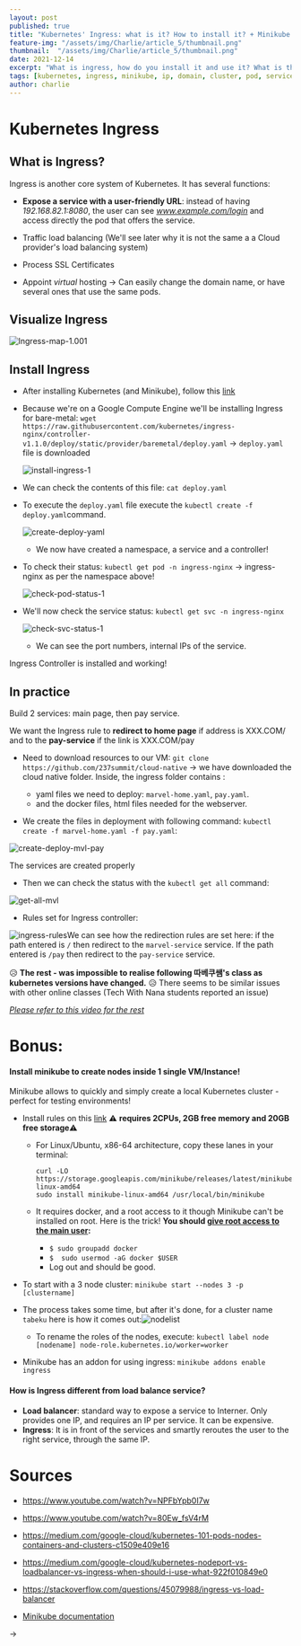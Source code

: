 ```yaml
---
layout: post
published: true
title: "Kubernetes' Ingress: what is it? How to install it? + Minikube intro"
feature-img: "/assets/img/Charlie/article_5/thumbnail.png"
thumbnail:  "/assets/img/Charlie/article_5/thumbnail.png"
date: 2021-12-14
excerpt: "What is ingress, how do you install it and use it? What is the difference between a load balancer and Ingress' load balancing function? Whag is minikube and how to install it, and create a cluster"
tags: [kubernetes, ingress, minikube, ip, domain, cluster, pod, service, AI, ML, Artificial intelligence, machine learning, megazone, ai center]
author: charlie
---
```


# Kubernetes Ingress

## What is Ingress?

Ingress is another core system of Kubernetes. It has several functions:

- **Expose a service with a user-friendly URL**: instead of having *192.168.82.1:8080*, the user can see *www.example.com/login* and access directly the pod that offers the service.
- Traffic load balancing (We'll see later why it is not the same a a Cloud provider's load balancing system)
- Process SSL Certificates

- Appoint *virtual* hosting → Can easily change the domain name, or have several ones that use the same pods.

## Visualize Ingress

![Ingress-map-1.001](/assets/img/Charlie/article_5/Ingress-map-1.001.jpeg)

## Install Ingress

- After installing Kubernetes (and Minikube), follow this [link](https://kubernetes.github.io/ingress-nginx/deploy/ "K8 Git Ingress")

- Because we're on a Google Compute Engine we'll be installing Ingress for bare-metal:
  `wget https://raw.githubusercontent.com/kubernetes/ingress-nginx/controller-v1.1.0/deploy/static/provider/baremetal/deploy.yaml` → `deploy.yaml` file is downloaded

  ![install-ingress-1](/assets/img/Charlie/article_5/install-ingress-1.png)

- We can check the contents of this file: `cat deploy.yaml`

- To execute the `deploy.yaml` file execute the `kubectl create -f deploy.yaml`command. 

  ![create-deploy-yaml](/assets/img/Charlie/article_5/create-deploy-yaml.png)

  - We now have created a namespace, a service and a controller!

- To check their status: `kubectl get pod -n ingress-nginx` → ingress-nginx as per the namespace above!

  ![check-pod-status-1](/assets/img/Charlie/article_5/check-pod-status-1.png)

- We'll now check the service status: `kubectl get svc -n ingress-nginx`

  ![check-svc-status-1](/assets/img/Charlie/article_5/check-svc-status-1.png)

  - We can see the port numbers, internal IPs of the service.

Ingress Controller is installed and working!

## In practice

Build 2 services: main page, then pay service.

We want the Ingress rule to **redirect to home page** if address is XXX.COM/ and to the **pay-service** if the link is XXX.COM/pay

- Need to download resources to our VM:
  `git clone https://github.com/237summit/cloud-native`
  → we have downloaded the cloud native folder. Inside, the ingress folder contains :
  - yaml files we need to deploy: `marvel-home.yaml`,  `pay.yaml`.
  - and the docker files, html files needed for the webserver.

- We create the files in deployment with following command: `kubectl create -f marvel-home.yaml -f pay.yaml`:

![create-deploy-mvl-pay](/assets/img/Charlie/article_5/create-deploy-mvl-pay.png) 

The services are created properly

- Then we can check the status with the `kubectl get all` command:

![get-all-mvl](/assets/img/Charlie/article_5/get-all-mvl.png)

- Rules set for Ingress controller:

![ingress-rules](/assets/img/Charlie/article_5/ingress-rules.png)We can see how the redirection rules are set here: if the path entered is `/` then redirect to the `marvel-service` service. If the path entered is `/pay` then redirect to the `pay-service` service.



😥 **The rest - was impossible to realise following 따베쿠쌤's class as kubernetes versions have changed.** 😥
There seems to be similar issues with other online classes (Tech With Nana students reported an issue)

*[Please refer to this video for the rest](https://youtu.be/9TMIetXb6Pw?t=1687)*

# Bonus:

#### Install minikube to create nodes inside 1 single VM/Instance!

Minikube allows to quickly and simply create a local Kubernetes cluster - perfect for testing environments!

- Install rules on this [link](https://minikube.sigs.k8s.io/docs/start/)  ⚠️ **requires 2CPUs, 2GB free memory and 20GB free storage**⚠️

  - For Linux/Ubuntu, x86-64 architecture, copy these lanes in your terminal:

    ```none 
    curl -LO https://storage.googleapis.com/minikube/releases/latest/minikube-linux-amd64
    sudo install minikube-linux-amd64 /usr/local/bin/minikube
    ```

  - It requires docker, and a root access to it though Minikube can't be installed on root. Here is the trick!
    **You should [give root access to the main user](https://docs.docker.com/engine/install/linux-postinstall/#manage-docker-as-a-non-root-user):**

    - `$ sudo groupadd docker`
    - `$  sudo usermod -aG docker $USER`
    - Log out and should be good.
      

- To start with a 3 node cluster: `minikube start --nodes 3 -p [clustername]`

- The process takes some time, but after it's done, for a cluster name `tabeku` here is how it comes out:![nodelist](/assets/img/Charlie/article_5/nodelist.png)
  - To rename the roles of the nodes, execute: 
    `kubectl label node [nodename] node-role.kubernetes.io/worker=worker`
- Minikube has an addon for using ingress: `minikube addons enable ingress`

#### How is Ingress different from load balance service?

- **Load balancer**: standard way to expose a service to Interner. Only provides one IP, and requires an IP per service. It can be expensive.
- **Ingress**: It is in front of the services and smartly reroutes the user to the right service, through the same IP.

# Sources

- https://www.youtube.com/watch?v=NPFbYpb0I7w

- https://www.youtube.com/watch?v=80Ew_fsV4rM

- https://medium.com/google-cloud/kubernetes-101-pods-nodes-containers-and-clusters-c1509e409e16
- https://medium.com/google-cloud/kubernetes-nodeport-vs-loadbalancer-vs-ingress-when-should-i-use-what-922f010849e0
- https://stackoverflow.com/questions/45079988/ingress-vs-load-balancer
- [Minikube documentation](https://minikube.sigs.k8s.io/docs/)

→ 
